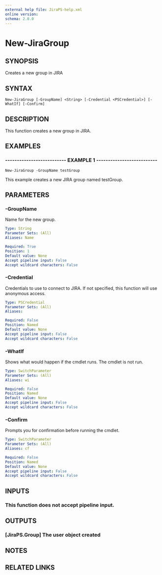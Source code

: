 ```yaml
---
external help file: JiraPS-help.xml
online version: 
schema: 2.0.0
---
```


# New-JiraGroup

## SYNOPSIS
Creates a new group in JIRA

## SYNTAX

```
New-JiraGroup [-GroupName] <String> [-Credential <PSCredential>] [-WhatIf] [-Confirm]
```

## DESCRIPTION
This function creates a new group in JIRA.

## EXAMPLES

### -------------------------- EXAMPLE 1 --------------------------
```
New-JiraGroup -GroupName testGroup
```

This example creates a new JIRA group named testGroup.

## PARAMETERS

### -GroupName
Name for the new group.

```yaml
Type: String
Parameter Sets: (All)
Aliases: Name

Required: True
Position: 1
Default value: None
Accept pipeline input: False
Accept wildcard characters: False
```

### -Credential
Credentials to use to connect to JIRA.
If not specified, this function will use anonymous access.

```yaml
Type: PSCredential
Parameter Sets: (All)
Aliases: 

Required: False
Position: Named
Default value: None
Accept pipeline input: False
Accept wildcard characters: False
```

### -WhatIf
Shows what would happen if the cmdlet runs.
The cmdlet is not run.

```yaml
Type: SwitchParameter
Parameter Sets: (All)
Aliases: wi

Required: False
Position: Named
Default value: None
Accept pipeline input: False
Accept wildcard characters: False
```

### -Confirm
Prompts you for confirmation before running the cmdlet.

```yaml
Type: SwitchParameter
Parameter Sets: (All)
Aliases: cf

Required: False
Position: Named
Default value: None
Accept pipeline input: False
Accept wildcard characters: False
```

## INPUTS

### This function does not accept pipeline input.

## OUTPUTS

### [JiraPS.Group] The user object created

## NOTES

## RELATED LINKS

